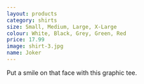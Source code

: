 ```yaml
---
layout: products
category: shirts
size: Small, Medium, Large, X-Large
colour: White, Black, Grey, Green, Red
price: 17.99
image: shirt-3.jpg
name: Joker
---
```


Put a smile on that face with this graphic tee.
